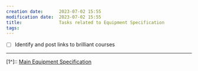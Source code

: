 ```yaml
---
creation date:		2023-07-02 15:55
modification date:	2023-07-02 15:55
title: 				Tasks related to Equipment Specification
tags:
---
```

- [ ] Identify and post links to brilliant courses

---
[1^]:: [Main Equipment Specification](Main%20Equipment%20Specification.md)